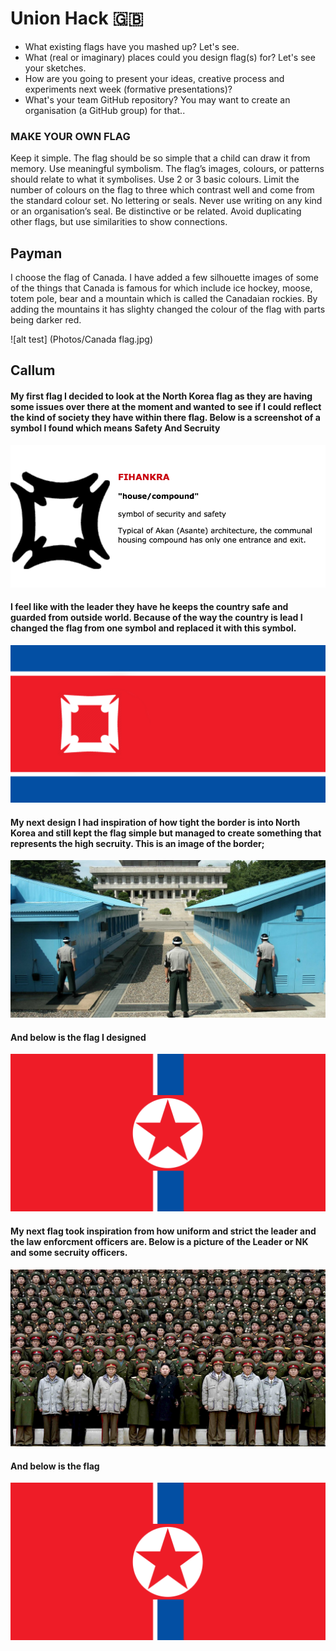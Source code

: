 # Union Hack :gb:

* What existing flags have you mashed up? Let's see.
* What (real or imaginary) places could you design flag(s) for? Let's see your sketches.
* How are you going to present your ideas, creative process and experiments next week (formative presentations)?
* What's your team GitHub repository? You may want to create an organisation (a GitHub group) for that..

### MAKE YOUR OWN FLAG

Keep it simple. The flag should be so simple that a child can draw it from memory.
Use meaningful symbolism. The flag’s images, colours, or patterns should relate to what it symbolises.
Use 2 or 3 basic colours. Limit the number of colours on the flag to three which contrast well and come from the standard colour set.
No lettering or seals. Never use writing on any kind or an organisation’s seal.
Be distinctive or be related. Avoid duplicating other flags, but use similarities to show connections.



## Payman

I choose the flag of Canada. I have added a few silhouette images of some of the things that Canada is famous for which include ice hockey, moose, totem pole, bear and a mountain which is called the Canadaian rockies. By adding the mountains it has slighty changed the colour of the flag with parts being darker red. 

![alt test] (Photos/Canada flag.jpg)



## Callum

#### My first flag I decided to look at the North Korea flag as they are having some issues over there at the moment and wanted to see if I could reflect the kind of society they have within there flag. Below is a screenshot of a symbol I found which means Safety And Secruity

![alt text](Photos/screenshot.png)

#### I feel like with the leader they have he keeps the country safe and guarded from outside world. Because of the way the country is lead I changed the flag from one symbol and replaced it with this symbol.

![alt text](Photos/callumflag1.jpg)


#### My next design I had inspiration of how tight the border is into North Korea and still kept the flag simple but managed to create something that represents the high secruity. This is an image of the border;

![alt text](Photos/border.jpg)

#### And below is the flag I designed

![alt text](Photos/callumflag3.jpg)

#### My next flag took inspiration from how uniform and strict the leader and the law enforcment officers are. Below is a picture of the Leader or NK and some secruity officers.

![alt text](Photos/order.jpg)

#### And below is the flag

![Flag 3](Photos/callumflag3.jpg)
